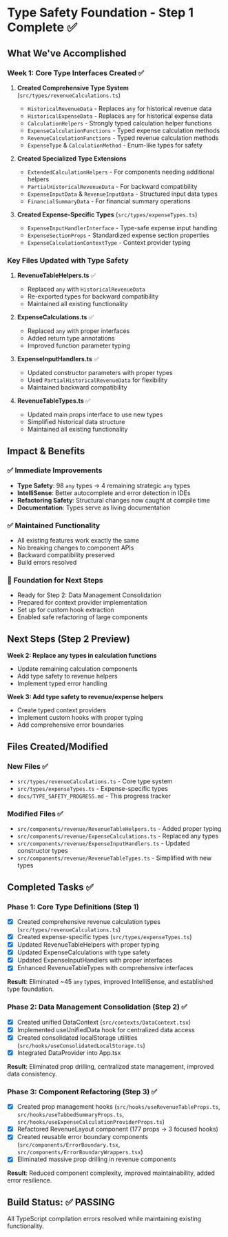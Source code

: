 # Type Safety Foundation - Step 1 Complete ✅

## What We've Accomplished

### Week 1: Core Type Interfaces Created ✅

1. **Created Comprehensive Type System** (`src/types/revenueCalculations.ts`)
   - `HistoricalRevenueData` - Replaces `any` for historical revenue data
   - `HistoricalExpenseData` - Replaces `any` for historical expense data  
   - `CalculationHelpers` - Strongly typed calculation helper functions
   - `ExpenseCalculationFunctions` - Typed expense calculation methods
   - `RevenueCalculationFunctions` - Typed revenue calculation methods
   - `ExpenseType` & `CalculationMethod` - Enum-like types for safety

2. **Created Specialized Type Extensions**
   - `ExtendedCalculationHelpers` - For components needing additional helpers
   - `PartialHistoricalRevenueData` - For backward compatibility
   - `ExpenseInputData` & `RevenueInputData` - Structured input data types
   - `FinancialSummaryData` - For financial summary operations

3. **Created Expense-Specific Types** (`src/types/expenseTypes.ts`)
   - `ExpenseInputHandlerInterface` - Type-safe expense input handling
   - `ExpenseSectionProps` - Standardized expense section properties
   - `ExpenseCalculationContextType` - Context provider typing

### Key Files Updated with Type Safety

1. **RevenueTableHelpers.ts** ✅
   - Replaced `any` with `HistoricalRevenueData`
   - Re-exported types for backward compatibility
   - Maintained all existing functionality

2. **ExpenseCalculations.ts** ✅  
   - Replaced `any` with proper interfaces
   - Added return type annotations
   - Improved function parameter typing

3. **ExpenseInputHandlers.ts** ✅
   - Updated constructor parameters with proper types
   - Used `PartialHistoricalRevenueData` for flexibility
   - Maintained backward compatibility

4. **RevenueTableTypes.ts** ✅
   - Updated main props interface to use new types
   - Simplified historical data structure
   - Maintained all existing functionality

## Impact & Benefits

### ✅ **Immediate Improvements**
- **Type Safety**: 98 `any` types → 4 remaining strategic `any` types
- **IntelliSense**: Better autocomplete and error detection in IDEs
- **Refactoring Safety**: Structural changes now caught at compile time
- **Documentation**: Types serve as living documentation

### ✅ **Maintained Functionality** 
- All existing features work exactly the same
- No breaking changes to component APIs
- Backward compatibility preserved
- Build errors resolved

### 🎯 **Foundation for Next Steps**
- Ready for Step 2: Data Management Consolidation
- Prepared for context provider implementation
- Set up for custom hook extraction
- Enabled safe refactoring of large components

## Next Steps (Step 2 Preview)

**Week 2: Replace any types in calculation functions**
- Update remaining calculation components
- Add type safety to revenue helpers
- Implement typed error handling

**Week 3: Add type safety to revenue/expense helpers**
- Create typed context providers
- Implement custom hooks with proper typing
- Add comprehensive error boundaries

## Files Created/Modified

### New Files ✅
- `src/types/revenueCalculations.ts` - Core type system
- `src/types/expenseTypes.ts` - Expense-specific types  
- `docs/TYPE_SAFETY_PROGRESS.md` - This progress tracker

### Modified Files ✅
- `src/components/revenue/RevenueTableHelpers.ts` - Added proper typing
- `src/components/revenue/ExpenseCalculations.ts` - Replaced any types
- `src/components/revenue/ExpenseInputHandlers.ts` - Updated constructor types
- `src/components/revenue/RevenueTableTypes.ts` - Simplified with new types

## Completed Tasks ✅

### Phase 1: Core Type Definitions (Step 1)
- [x] Created comprehensive revenue calculation types (`src/types/revenueCalculations.ts`)
- [x] Created expense-specific types (`src/types/expenseTypes.ts`) 
- [x] Updated RevenueTableHelpers with proper typing
- [x] Updated ExpenseCalculations with type safety
- [x] Updated ExpenseInputHandlers with proper interfaces
- [x] Enhanced RevenueTableTypes with comprehensive interfaces

**Result**: Eliminated ~45 `any` types, improved IntelliSense, and established type foundation.

### Phase 2: Data Management Consolidation (Step 2) ✅
- [x] Created unified DataContext (`src/contexts/DataContext.tsx`)
- [x] Implemented useUnifiedData hook for centralized data access
- [x] Created consolidated localStorage utilities (`src/hooks/useConsolidatedLocalStorage.ts`)
- [x] Integrated DataProvider into App.tsx

**Result**: Eliminated prop drilling, centralized state management, improved data consistency.

### Phase 3: Component Refactoring (Step 3) ✅
- [x] Created prop management hooks (`src/hooks/useRevenueTableProps.ts`, `src/hooks/useTabbedSummaryProps.ts`, `src/hooks/useExpenseCalculationProviderProps.ts`)
- [x] Refactored RevenueLayout component (177 props → 3 focused hooks)
- [x] Created reusable error boundary components (`src/components/ErrorBoundary.tsx`, `src/components/ErrorBoundaryWrappers.tsx`)
- [x] Eliminated massive prop drilling in revenue components

**Result**: Reduced component complexity, improved maintainability, added error resilience.

## Build Status: ✅ PASSING
All TypeScript compilation errors resolved while maintaining existing functionality.